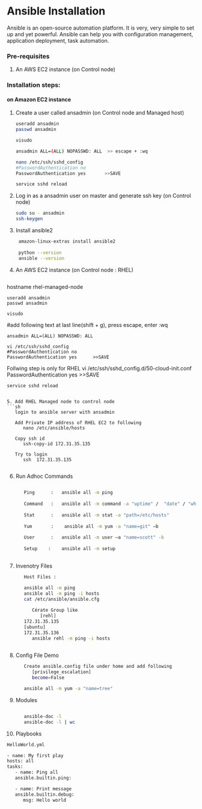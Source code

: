 # Ansible Installation

Ansible is an open-source automation platform. It is very, very simple to set up and yet powerful. Ansible can help you with configuration management, application deployment, task automation.

### Pre-requisites

1. An AWS EC2 instance (on Control node)

### Installation steps:
#### on Amazon EC2 instance

   
1. Create a user called ansadmin (on Control node and Managed host)  
   ```sh
   useradd ansadmin
   passwd ansadmin
   
   visudo
   
   ansadmin ALL=(ALL) NOPASSWD: ALL  >> escape + :wq
   
   nano /etc/ssh/sshd_config
   #PasswordAuthentication no
   PasswordAuthentication yes		>>SAVE
   
   service sshd reload

   
2. Log in as a ansadmin user on master and generate ssh key (on Control node)
   ```sh 
   sudo su - ansadmin
   ssh-keygen
   ```
   
3. Install ansible2
   ```sh
	amazon-linux-extras install ansible2
	
	python --version
	ansible --version
   ```

4.	An AWS EC2 instance (on Control node : RHEL)
	```sh

   hostname rhel-managed-node

	useradd ansadmin
	passwd ansadmin
	   
	visudo
	   
   #add following text at last line(shift + g), press escape, enter :wq

	ansadmin ALL=(ALL) NOPASSWD: ALL  
	   
	vi /etc/ssh/sshd_config
	#PasswordAuthentication no
	PasswordAuthentication yes		>>SAVE

   Follwing step is only for RHEL
      vi /etc/ssh/sshd_config.d/50-cloud-init.conf
      PasswordAuthentication yes    >>SAVE
       
	service sshd reload

   ```

5. Add RHEL Managed node to control node
   ```sh
      login to ansible server with ansadmin
      
      Add Private IP address of RHEL EC2 to following
         nano /etc/ansible/hosts

      Copy ssh id
         ssh-copy-id 172.31.35.135

      Try to login
         ssh  172.31.35.135


   ```
6. Run Adhoc Commands
   ```sh
      
      Ping		:	ansible all -m ping
      
      Command	:	ansible all -m command -a "uptime" /  "date" / "who"
      
      Stat		:	ansible all -m stat -a "path=/etc/hosts"
      
      Yum		:	 ansible all -m yum -a "name=git" –b
      
      User		:	ansible all -m user –a "name=scott" -b
      
      Setup	   :	ansible all -m setup  
      

   ```

7. Invenotry Files
   ```sh
      Host Files :

      ansible all -m ping
      ansible all -m ping -i hosts
      cat /etc/ansible/ansible.cfg
         
         Cérate Group like
            [rehl]
      172.31.35.135
      [ubuntu]
      172.31.35.136
         ansible rehl -m ping -i hosts 
      

   ```

8. Config File Demo
   ```sh
      Create ansible.config file under home and add following
         [privilege_escalation]
         become=False

      ansible all -m yum -a "name=tree"


   ```

9. Modules
   ```sh

      ansible-doc -l 
      ansible-doc -l | wc

   ```

10. Playbooks
   ```sh
   HelloWorld.yml

   - name: My first play
   hosts: all
   tasks:
      - name: Ping all
      ansible.builtin.ping:

      - name: Print message
      ansible.builtin.debug:
         msg: Hello world

   
   ```
